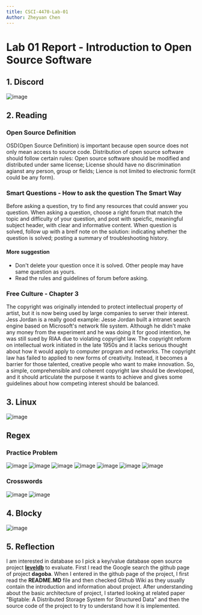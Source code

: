 ```yaml
---
title: CSCI-4470-Lab-01
Author: Zheyuan Chen
---
```

# Lab 01 Report - Introduction to Open Source Software
## 1. Discord
![image](image/discord.png "message")

## 2. Reading
### Open Source Definition
OSD(Open Source Definition) is important because open source does not only mean access to source code. Distribution of open source software should follow certain rules: Open source software should be modified and distributed under same license; License should have no discrimination agianst any person, group or fields; Lience is not limited to electronic form(it could be any form).
### Smart Questions - How to ask the question The Smart Way
Before asking a question, try to find any resources that could answer you question.
When asking a question, choose a right forum that match the topic and difficulty of your question, and post with speicfic, meaningful subject header, with clear and informative content. When question is solved, follow up with a breif note on the solution: indicating whether the question is solved; posting a summary of troubleshooting history.
#### More suggestion
- Don't delete your question once it is solved. Other people may have same question as yours.
- Read the rules and guidelines of forum before asking.
### Free Culture - Chapter 3
 The copyright was originally intended to protect intellectual property of artist, but it is now being used by large companies to server their interest. Jess Jordan is a really good example: 
 Jesse Jordan built a intranet search engine based on Microsoft's network file system. Although he didn't make any money from the experiment and he was doing it for good intention, he was still sued by RIAA due to violating copyright law. The copyright reform on intellectual work initiated in the late 1950s and it lacks serious thought about how it would apply to computer program and networks.
The copyright law has failed to applied to new forms of creativity. Instead, it becomes a barrier for those talented, creative people who want to make innovation. So, a simple, comprehensible and coherent copyright law should be developed, and it should articulate the purpose it wants to achieve and gives some guidelines about how competing interest should be balanced.

## 3. Linux
![image](image/tree.png "man tree")

## Regex
### Practice Problem
![image](image/exec1.png "practice problem1")
![image](image/exec2.png "practice problem2")
![image](image/exec3.png "practice problem3")
![image](image/exec4.png "practice problem4")
![image](image/exec5.png "practice problem5")
![image](image/exec6.png "practice problem6")
![image](image/exec7.png "practice problem7")
### Crosswords
![image](image/puzzle.png "puzzle")
![image](image/stats.png "stats")

## 4. Blocky
![image](image/blocky.png "blocky")

## 5. Reflection
I am  interested in database so I pick a key/value database open source project **[leveldb](https://github.com/google/leveldb)** to evaluate. First I read the  Google search the github page of project **dagoba**. When I entered in the github page of the project, I first read the **README.MD** file and then checked Github Wiki as they usually contain the introduction and information about project. After understanding about the basic architecture of project, I started looking at related paper "Bigtable: A Distributed Storage System for Structured Data" and then the source code of the project to try to understand how it is implemented.